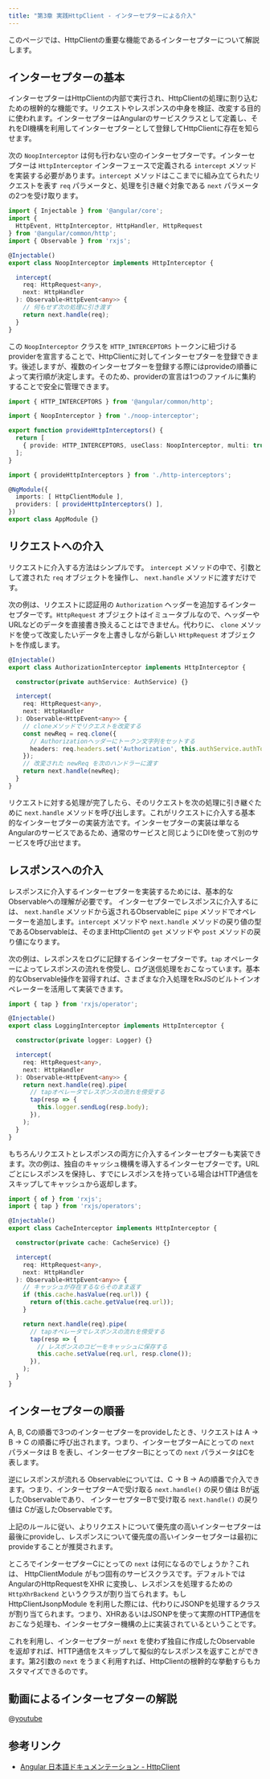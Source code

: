 ```yaml
---
title: "第3章 実践HttpClient - インターセプターによる介入"
---
```


このページでは、HttpClientの重要な機能であるインターセプターについて解説します。

## インターセプターの基本

インターセプターはHttpClientの内部で実行され、HttpClientの処理に割り込むための根幹的な機能です。リクエストやレスポンスの中身を検証、改変する目的に使われます。インターセプターはAngularのサービスクラスとして定義し、それをDI機構を利用してインターセプターとして登録してHttpClientに存在を知らせます。

次の `NoopInterceptor` は何も行わない空のインターセプターです。インターセプターは `HttpInterceptor` インターフェースで定義される `intercept` メソッドを実装する必要があります。`intercept` メソッドはここまでに組み立てられたリクエストを表す `req` パラメータと、処理を引き継ぐ対象である `next` パラメータの2つを受け取ります。

```typescript
import { Injectable } from '@angular/core';
import { 
  HttpEvent, HttpInterceptor, HttpHandler, HttpRequest 
} from '@angular/common/http';
import { Observable } from 'rxjs';

@Injectable()
export class NoopInterceptor implements HttpInterceptor {

  intercept(
    req: HttpRequest<any>, 
    next: HttpHandler
  ): Observable<HttpEvent<any>> {
    // 何もせず次の処理に引き渡す
    return next.handle(req);
  }
}
```

この `NoopInterceptor` クラスを `HTTP_INTERCEPTORS` トークンに紐づけるproviderを宣言することで、HttpClientに対してインターセプターを登録できます。後述しますが、複数のインターセプターを登録する際にはprovideの順番によって実行順が決定します。そのため、providerの宣言は1つのファイルに集約することで安全に管理できます。

```typescript:http-interceptors.ts
import { HTTP_INTERCEPTORS } from '@angular/common/http';

import { NoopInterceptor } from './noop-interceptor';

export function provideHttpInterceptors() {
  return [
    { provide: HTTP_INTERCEPTORS, useClass: NoopInterceptor, multi: true },
  ];
}
```

```typescript:app.module.ts (抜粋)
import { provideHttpInterceptors } from './http-interceptors';

@NgModule({
  imports: [ HttpClientModule ],
  providers: [ provideHttpInterceptors() ],
})
export class AppModule {}
```

## リクエストへの介入

リクエストに介入する方法はシンプルです。 `intercept` メソッドの中で、引数として渡された `req` オブジェクトを操作し、 `next.handle` メソッドに渡すだけです。

次の例は、リクエストに認証用の `Authorization` ヘッダーを追加するインターセプターです。`HttpRequest` オブジェクトはイミュータブルなので、ヘッダーやURLなどのデータを直接書き換えることはできません。代わりに、 `clone` メソッドを使って改変したいデータを上書きしながら新しい `HttpRequest` オブジェクトを作成します。

```typescript
@Injectable()
export class AuthorizationInterceptor implements HttpInterceptor {

  constructor(private authService: AuthService) {}

  intercept(
    req: HttpRequest<any>, 
    next: HttpHandler
  ): Observable<HttpEvent<any>> {
    // cloneメソッドでリクエストを改変する
    const newReq = req.clone({
      // Authorizationヘッダーにトークン文字列をセットする
      headers: req.headers.set('Authorization', this.authService.authToken)
    });
    // 改変された newReq を次のハンドラーに渡す
    return next.handle(newReq);
  }
}
```

リクエストに対する処理が完了したら、そのリクエストを次の処理に引き継ぐために `next.handle` メソッドを呼び出します。これがリクエストに介入する基本的なインターセプターの実装方法です。インターセプターの実装は単なるAngularのサービスであるため、通常のサービスと同じようにDIを使って別のサービスを呼び出せます。

## レスポンスへの介入

レスポンスに介入するインターセプターを実装するためには、基本的なObservableへの理解が必要です。 インターセプターでレスポンスに介入するには、 `next.handle` メソッドから返されるObservableに `pipe` メソッドでオペレーターを追加します。`intercept` メソッドや `next.handle` メソッドの戻り値の型であるObservableは、そのままHttpClientの `get` メソッドや `post` メソッドの戻り値になります。

次の例は、レスポンスをログに記録するインターセプターです。`tap` オペレーターによってレスポンスの流れを傍受し、ログ送信処理をおこなっています。基本的なObservable操作を習得すれば、さまざまな介入処理をRxJSのビルトインオペレーターを活用して実装できます。

```typescript
import { tap } from 'rxjs/operator';

@Injectable()
export class LoggingInterceptor implements HttpInterceptor {

  constructor(private logger: Logger) {}

  intercept(
    req: HttpRequest<any>, 
    next: HttpHandler
  ): Observable<HttpEvent<any>> {
    return next.handle(req).pipe(
      // tapオペレータでレスポンスの流れを傍受する
      tap(resp => {
        this.logger.sendLog(resp.body);
      }),
    );
  }
}
```

もちろんリクエストとレスポンスの両方に介入するインターセプターも実装できます。次の例は、独自のキャッシュ機構を導入するインターセプターです。URLごとにレスポンスを保持し、すでにレスポンスを持っている場合はHTTP通信をスキップしてキャッシュから返却します。

```typescript
import { of } from 'rxjs';
import { tap } from 'rxjs/operators';

@Injectable()
export class CacheInterceptor implements HttpInterceptor {

  constructor(private cache: CacheService) {}

  intercept(
    req: HttpRequest<any>, 
    next: HttpHandler
  ): Observable<HttpEvent<any>> {
    // キャッシュが存在するならそのまま返す
    if (this.cache.hasValue(req.url)) {
      return of(this.cache.getValue(req.url));
    }

    return next.handle(req).pipe(
      // tapオペレータでレスポンスの流れを傍受する
      tap(resp => {
        // レスポンスのコピーをキャッシュに保存する
        this.cache.setValue(req.url, resp.clone());
      }),
    );
  }
}
```

## インターセプターの順番

A, B, Cの順番で3つのインターセプターをprovideしたとき、リクエストは A -&gt; B -&gt; C の順番に呼び出されます。つまり、インターセプターAにとっての `next` パラメータは B を表し、インターセプターBにとっての `next` パラメータはCを表します。

逆にレスポンスが流れる Observableについては、C -&gt; B -&gt; Aの順番で介入できます。つまり、インターセプターAで受け取る `next.handle()` の戻り値は Bが返したObservableであり、 インターセプターBで受け取る `next.handle()` の戻り値は Cが返したObservableです。

上記のルールに従い、よりリクエストについて優先度の高いインターセプターは最後にprovideし、レスポンスについて優先度の高いインターセプターは最初にprovideすることが推奨されます。

ところでインターセプターCにとっての `next` は何になるのでしょうか？これは、 HttpClientModule がもつ固有のサービスクラスです。デフォルトでは AngularのHttpRequestをXHR に変換し、レスポンスを処理するための `HttpXhrBackend` というクラスが割り当てられます。もし HttpClientJsonpModule を利用した際には、代わりにJSONPを処理するクラスが割り当てられます。つまり、XHRあるいはJSONPを使って実際のHTTP通信をおこなう処理も、インターセプター機構の上に実装されているということです。

これを利用し、インターセプターが `next` を使わず独自に作成したObservableを返却すれば、HTTP通信をスキップして擬似的なレスポンスを返すことができます。第2引数の `next` をうまく利用すれば、HttpClientの根幹的な挙動すらもカスタマイズできるのです。

## 動画によるインターセプターの解説

@[youtube](5t7Z3gcqbWs)

## 参考リンク

* [Angular 日本語ドキュメンテーション - HttpClient](https://angular.jp/guide/http) 



